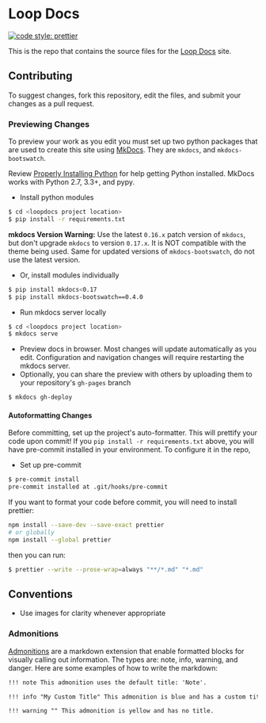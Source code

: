 # Loop Docs

[![code style: prettier](https://img.shields.io/badge/code_style-prettier-ff69b4.svg?style=flat-square)](https://github.com/prettier/prettier)

This is the repo that contains the source files for the
[Loop Docs](https://loopkit.github.io/loopdocs) site.

## Contributing

To suggest changes, fork this repository, edit the files, and submit your
changes as a pull request.

### Previewing Changes

To preview your work as you edit you must set up two python packages that are
used to create this site using [MkDocs](http://www.mkdocs.org/). They are
`mkdocs`, and `mkdocs-bootswatch`.

Review
[Properly Installing Python](http://docs.python-guide.org/en/latest/starting/installation/)
for help getting Python installed. MkDocs works with Python 2.7, 3.3+, and pypy.

- Install python modules

```bash
$ cd <loopdocs project location>
$ pip install -r requirements.txt
```

**mkdocs Version Warning:** Use the latest `0.16.x` patch version of `mkdocs`,
but don't upgrade `mkdocs` to version `0.17.x`. It is NOT compatible with the
theme being used. Same for updated versions of `mkdocs-bootswatch`, do not use
the latest version.

- Or, install modules individually

```bash
$ pip install mkdocs<0.17
$ pip install mkdocs-bootswatch==0.4.0
```

- Run mkdocs server locally

```bash
$ cd <loopdocs project location>
$ mkdocs serve
```

- Preview docs in browser. Most changes will update automatically as you edit.
  Configuration and navigation changes will require restarting the mkdocs
  server.
- Optionally, you can share the preview with others by uploading them to your
  repository's `gh-pages` branch

```bash
$ mkdocs gh-deploy
```

#### Autoformatting Changes

Before committing, set up the project's auto-formatter. This will prettify your
code upon commit! If you `pip install -r requirements.txt` above, you will have
pre-commit installed in your environment. To configure it in the repo,

- Set up pre-commit

```bash
$ pre-commit install
pre-commit installed at .git/hooks/pre-commit
```

If you want to format your code before commit, you will need to install
prettier:

```bash
npm install --save-dev --save-exact prettier
# or globally
npm install --global prettier
```

then you can run:

```bash
$ prettier --write --prose-wrap=always "**/*.md" "*.md"
```

## Conventions

- Use images for clarity whenever appropriate

### Admonitions

[Admonitions](https://pythonhosted.org/Markdown/extensions/admonition.html) are
a markdown extension that enable formatted blocks for visually calling out
information. The types are: note, info, warning, and danger. Here are some
examples of how to write the markdown:

```markdown
!!! note This admonition uses the default title: 'Note'.

!!! info "My Custom Title" This admonition is blue and has a custom title.

!!! warning "" This admonition is yellow and has no title.
```
